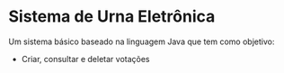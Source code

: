 # Sistema de Urna Eletrônica
 Um sistema básico baseado na linguagem Java que tem como objetivo:
 * Criar, consultar e deletar votações
